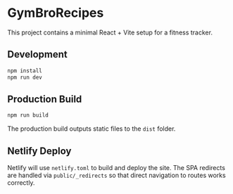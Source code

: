 # GymBroRecipes

This project contains a minimal React + Vite setup for a fitness tracker.

## Development

```bash
npm install
npm run dev
```

## Production Build

```bash
npm run build
```

The production build outputs static files to the `dist` folder.

## Netlify Deploy

Netlify will use `netlify.toml` to build and deploy the site. The SPA
redirects are handled via `public/_redirects` so that direct navigation to
routes works correctly.
